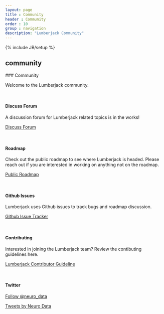```yaml
---
layout: page
title : Community
header : Community
order : 10
group : navigation
description: "Lumberjack Community"
---
```


{% include JB/setup %}
<div class = "topbar">
  <div>
    <h2> community </h2>
  </div>
</div>
### Community

Welcome to the Lumberjack community.

<br>


#### Discuss Forum

A discussion forum for Lumberjack related topics is in the works!

<a href="discuss.html" class="link-btn">Discuss Forum</a>

<br>

#### Roadmap

Check out the public roadmap to see where Lumberjack is headed. Please reach out if you are interested in working on anything not on the roadmap. 

<a href="https://github.com/neurodata/lumberjack/projects/3" class="link-btn">Public Roadmap</a>

<br>


#### Github Issues
Lumberjack uses Github issues to track bugs and roadmap discussion.

<a href="https://github.com/neurodata/lumberjack/issues" class="link-btn">Github Issue Tracker</a>

<br>


#### Contributing
Interested in joining the Lumberjack team? Review the contibuting guidelines here. 

<a href="https://github.com/neurodata/lumberjack/blob/staging/CONTRIBUTING.md" class="link-btn">Lumberjack Contributor Guideline</a>

<br>

#### Twitter

<a href="https://twitter.com/neuro_data" class="twitter-follow-button" data-show-count="false">Follow @neuro_data</a><script async src="https://platform.twitter.com/widgets.js" charset="utf-8"></script>

<a class="twitter-timeline" width="500" height="700" href="https://twitter.com/neuro_data">Tweets by Neuro Data</a> <script async src="https://platform.twitter.com/widgets.js" charset="utf-8"></script>
